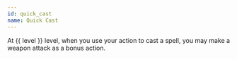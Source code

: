 ```yaml
---
id: quick_cast
name: Quick Cast
---
```

At {{ level }} level, when you use your action to cast a spell, you may make a weapon attack as a
bonus action.
